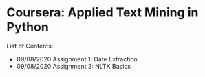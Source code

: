 # Coursera: Applied Text Mining in Python

List of Contents:
- 09/08/2020 Assignment 1: Date Extraction
- 09/08/2020 Assignment 2: NLTK Basics
